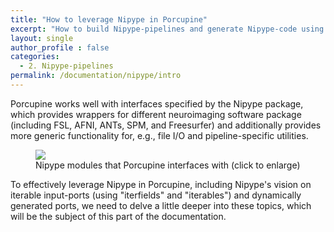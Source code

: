 ```yaml
---
title: "How to leverage Nipype in Porcupine"
excerpt: "How to build Nipype-pipelines and generate Nipype-code using Porcupine"
layout: single
author_profile : false
categories:
  - 2. Nipype-pipelines
permalink: /documentation/nipype/intro
---
```


Porcupine works well with interfaces specified by the Nipype package, which
provides wrappers for different neuroimaging software package (including
FSL, AFNI, ANTs, SPM, and Freesurfer) and additionally provides more generic
functionality for, e.g., file I/O and pipeline-specific utilities.

<figure>
	<a href="{{ site.url }}{{ site.baseurl }}/documentation/images/nipype_interfaces_edited.png"><img
    src="{{ site.url }}{{ site.baseurl }}/{{ example_path }}/documentation/images/nipype_interfaces_edited.png"></a>
	<figcaption>Nipype modules that Porcupine interfaces with (click to enlarge)</figcaption>
</figure>

To effectively leverage Nipype in Porcupine, including Nipype's vision on
iterable input-ports (using "iterfields" and "iterables") and dynamically
generated ports, we need to delve a little deeper into these topics,
which will be the subject of this part of the documentation.
